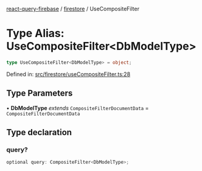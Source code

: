 [react-query-firebase](../../modules.md) / [firestore](../index.md) / UseCompositeFilter

# Type Alias: UseCompositeFilter\<DbModelType\>

```ts
type UseCompositeFilter<DbModelType> = object;
```

Defined in: [src/firestore/useCompositeFilter.ts:28](https://github.com/vpishuk/react-query-firebase/blob/7fbf9b6c8d5aecd24bcbf362edabf19ee5b1c72c/src/firestore/useCompositeFilter.ts#L28)

## Type Parameters

• **DbModelType** *extends* `CompositeFilterDocumentData` = `CompositeFilterDocumentData`

## Type declaration

### query?

```ts
optional query: CompositeFilter<DbModelType>;
```
